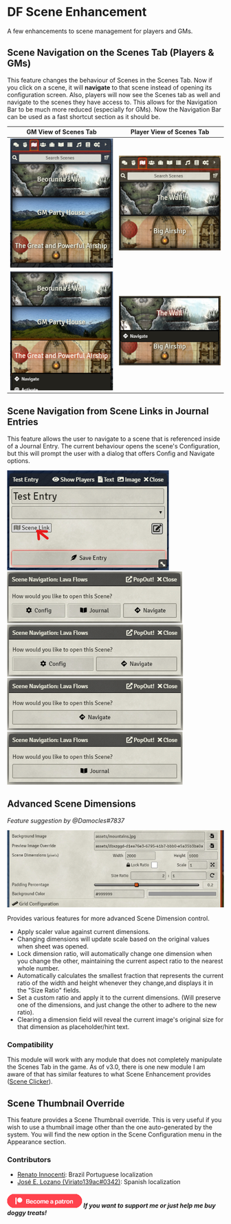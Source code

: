 # DF Scene Enhancement
A few enhancements to scene management for players and GMs.

## Scene Navigation on the Scenes Tab (Players & GMs)

This feature changes the behaviour of Scenes in the Scenes Tab. Now if you click on a scene, it will **navigate** to that scene instead of opening its configuration screen. Also, players will now see the Scenes tab as well and navigate to the scenes they have access to. This allows for the Navigation Bar to be much more reduced (especially for GMs). Now the Navigation Bar can be used as a fast shortcut section as it should be.

|GM View of Scenes Tab|Player View of Scenes Tab|
|:-:|:-:|
|![GM View of Scenes Tab](../.assets/df-scene-enhance-gm.png)|![Player View of Scenes Tab](../.assets/df-scene-enhance-pc.png)|
|![GM View of Scenes Tab](../.assets/df-scene-enhance-gm-menu.png)|![Player View of Scenes Tab](../.assets/df-scene-enhance-pc-menu.png)|

## Scene Navigation from Scene Links in Journal Entries

This feature allows the user to navigate to a scene that is referenced inside of a Journal Entry. The current behaviour opens the scene's Configuration, but this will prompt the user with a dialog that offers Config and Navigate options.

![Journal Entry](../.assets/df-scene-enhance-journal.png)
![Configure, Journal, and Navigation Prompt](../.assets/df-scene-enhance-journal-confirm-cjn.png)
![Configure and Navigation Prompt](../.assets/df-scene-enhance-journal-confirm-cn.png)
![Navigation Prompt](../.assets/df-scene-enhance-journal-confirm-n.png)
![Journal Prompt](../.assets/df-scene-enhance-journal-confirm-j.png)



## Advanced Scene Dimensions

*Feature suggestion by @Damocles#7837*

![](../.assets/df-scene-enhance-ratio.png)

Provides various features for more advanced Scene Dimension control.

- Apply scaler value against current dimensions.
- Changing dimensions will update scale based on the original values when sheet was opened.
- Lock dimension ratio, will automatically change one dimension when you change the other, maintaining the current aspect ratio to the nearest whole number.
- Automatically calculates the smallest fraction that represents the current ratio of the width and height whenever they change,and displays it in the "Size Ratio" fields.
- Set a custom ratio and apply it to the current dimensions. (Will preserve one of the dimensions, and just change the other to adhere to the new ratio).
- Clearing a dimension field will reveal the current image's original size for that dimension as placeholder/hint text.

### Compatibility

This module will work with any module that does not completely manipulate the Scenes Tab in the game. As of v3.0, there is one new module I am aware of that has similar features to what Scene Enhancement provides ([Scene Clicker](https://foundryvtt.com/packages/scene-clicker/)).

## Scene Thumbnail Override

This feature provides a Scene Thumbnail override. This is very useful if you wish to use a thumbnail image other than the one auto-generated by the system. You will find the new option in the Scene Configuration menu in the Appearance section.

### Contributors

- [Renato Innocenti](https://github.com/rinnocenti): Brazil Portuguese localization
- [José E. Lozano (Viriato139ac#0342)](https://github.com/lozalojo): Spanish localization



##### [![become a patron](../.assets/patreon-image.png)](https://www.patreon.com/bePatron?u=46113583) If you want to support me or just help me buy doggy treats!